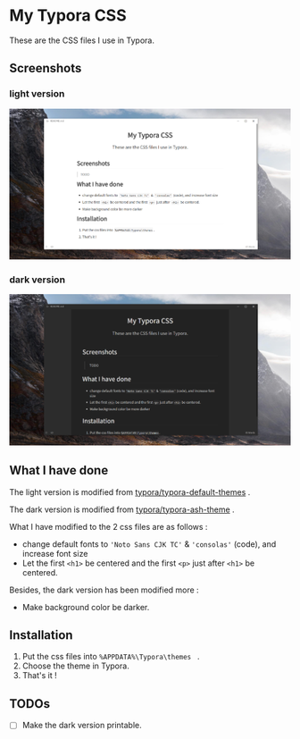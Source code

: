 # My Typora CSS

These are the CSS files I use in Typora.

## Screenshots

### light version

![light](screenshots/yjc.png)

### dark version

![dark](screenshots/yjc_dark.png)

## What I have done

The light version is modified from [typora/typora-default-themes](https://github.com/typora/typora-default-themes) .

The dark version is modified from [typora/typora-ash-theme](https://github.com/typora/typora-ash-theme) .

What I have modified to the 2 css files are as follows :

- change default fonts to `'Noto Sans CJK TC'` & `'consolas'` (code), and increase font size
- Let the first `<h1>` be centered and the first `<p>` just after `<h1>` be centered.

Besides, the dark version has been modified more :

- Make background color be darker.

## Installation

1. Put the css files into `%APPDATA%\Typora\themes ` .
2. Choose the theme in Typora.
3. That's it !

## TODOs

- [ ] Make the dark version printable.